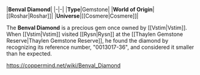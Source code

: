 |**Benval Diamond**|
|-|-|
|**Type**|Gemstone|
|**World of Origin**|[[Roshar\|Roshar]]|
|**Universe**|[[Cosmere\|Cosmere]]|

The **Benval Diamond** is a precious gem once owned by [[Vstim\|Vstim]].
When [[Vstim\|Vstim]] visited [[Rysn\|Rysn]] at the [[Thaylen Gemstone Reserve\|Thaylen Gemstone Reserve]], he found the diamond by recognizing its reference number, "0013017-36", and considered it smaller than he expected.



https://coppermind.net/wiki/Benval_Diamond